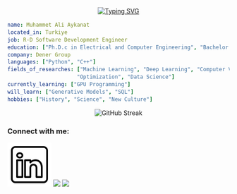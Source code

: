 <div align="center">
<a href="https://git.io/typing-svg"><img src="https://readme-typing-svg.demolab.com?font=Space+Grotesk&duration=2500&pause=2000&color=35C63FFE&center=true&vCenter=true&random=false&width=600&height=100&lines=Sofware+Engineer+%7C+AI+Researcher+%7C+Ph.D.c" alt="Typing SVG" /></a>
</div>

```yaml
name: Muhammet Ali Aykanat
located_in: Turkiye
job: R-D Software Development Engineer
education: ["Ph.D.c in Electrical and Computer Engineering", "Bachelor's in Mechatronics Engineering"]
company: Dener Group
languages: ["Python", "C++"]
fields_of_researches: ["Machine Learning", "Deep Learning", "Computer Vision", "Image Processing", 
                      "Optimization", "Data Science"]
currently_learning: ["GPU Programming"]
will_learn: ["Generative Models", "SQL"]
hobbies: ["History", "Science", "New Culture"]
```
<div align="center">
<a ><img src="https://streak-stats.demolab.com?user=MAAykanat&theme=github-dark&hide_border=true" alt="GitHub Streak" /></a>
</div>

### Connect with me:
[![website](./img/linkedin.svg)](https://www.linkedin.com/in/muhammet-ali-aykanat/)
<code><img height="30" src="https://avatars0.githubusercontent.com/u/1525981?s=200&v=4"></code>
<a href="https://www.python.org/" target="_blank"><img height="30" src="https://avatars0.githubusercontent.com/u/1525981?s=200&v=4"></a>


<!--
**MAAykanat/MAAykanat** is a ✨ _special_ ✨ repository because its `README.md` (this file) appears on your GitHub profile.
